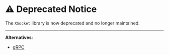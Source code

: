 # ⚠️ Deprecated Notice

The `XSocket` library is now deprecated and no longer maintained.  

---

**Alternatives**:
- [gRPC](https://grpc.io/)
